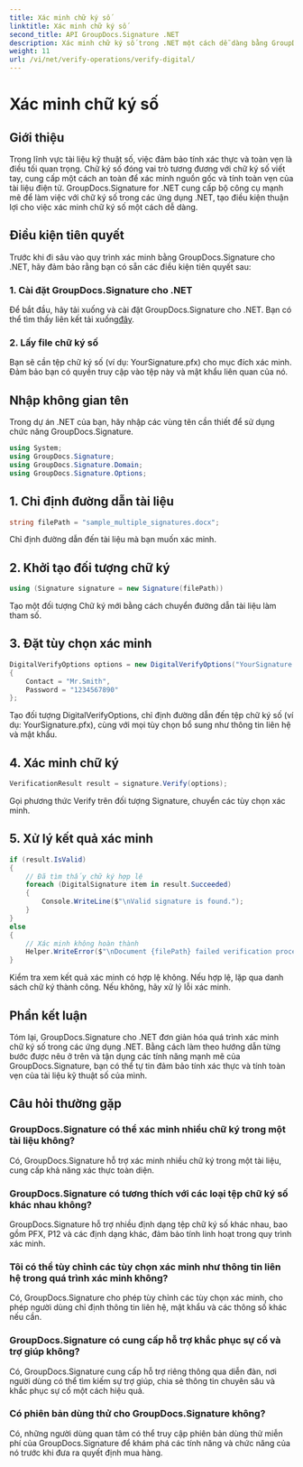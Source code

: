 ```yaml
---
title: Xác minh chữ ký số
linktitle: Xác minh chữ ký số
second_title: API GroupDocs.Signature .NET
description: Xác minh chữ ký số trong .NET một cách dễ dàng bằng GroupDocs.Signature. Đảm bảo tính xác thực và tính toàn vẹn của tài liệu một cách dễ dàng.
weight: 11
url: /vi/net/verify-operations/verify-digital/
---
```


# Xác minh chữ ký số

## Giới thiệu
Trong lĩnh vực tài liệu kỹ thuật số, việc đảm bảo tính xác thực và toàn vẹn là điều tối quan trọng. Chữ ký số đóng vai trò tương đương với chữ ký số viết tay, cung cấp một cách an toàn để xác minh nguồn gốc và tính toàn vẹn của tài liệu điện tử. GroupDocs.Signature for .NET cung cấp bộ công cụ mạnh mẽ để làm việc với chữ ký số trong các ứng dụng .NET, tạo điều kiện thuận lợi cho việc xác minh chữ ký số một cách dễ dàng.
## Điều kiện tiên quyết
Trước khi đi sâu vào quy trình xác minh bằng GroupDocs.Signature cho .NET, hãy đảm bảo rằng bạn có sẵn các điều kiện tiên quyết sau:
### 1. Cài đặt GroupDocs.Signature cho .NET
 Để bắt đầu, hãy tải xuống và cài đặt GroupDocs.Signature cho .NET. Bạn có thể tìm thấy liên kết tải xuống[đây](https://releases.groupdocs.com/signature/net/).
### 2. Lấy file chữ ký số
Bạn sẽ cần tệp chữ ký số (ví dụ: YourSignature.pfx) cho mục đích xác minh. Đảm bảo bạn có quyền truy cập vào tệp này và mật khẩu liên quan của nó.

## Nhập không gian tên
Trong dự án .NET của bạn, hãy nhập các vùng tên cần thiết để sử dụng chức năng GroupDocs.Signature.

```csharp
using System;
using GroupDocs.Signature;
using GroupDocs.Signature.Domain;
using GroupDocs.Signature.Options;
```
## 1. Chỉ định đường dẫn tài liệu
```csharp
string filePath = "sample_multiple_signatures.docx";
```
Chỉ định đường dẫn đến tài liệu mà bạn muốn xác minh.
## 2. Khởi tạo đối tượng chữ ký
```csharp
using (Signature signature = new Signature(filePath))
```
Tạo một đối tượng Chữ ký mới bằng cách chuyển đường dẫn tài liệu làm tham số.
## 3. Đặt tùy chọn xác minh
```csharp
DigitalVerifyOptions options = new DigitalVerifyOptions("YourSignature.pfx")
{
    Contact = "Mr.Smith",
    Password = "1234567890"
};
```
Tạo đối tượng DigitalVerifyOptions, chỉ định đường dẫn đến tệp chữ ký số (ví dụ: YourSignature.pfx), cùng với mọi tùy chọn bổ sung như thông tin liên hệ và mật khẩu.
## 4. Xác minh chữ ký
```csharp
VerificationResult result = signature.Verify(options);
```
Gọi phương thức Verify trên đối tượng Signature, chuyển các tùy chọn xác minh.
## 5. Xử lý kết quả xác minh
```csharp
if (result.IsValid)
{
    // Đã tìm thấy chữ ký hợp lệ
    foreach (DigitalSignature item in result.Succeeded)
    {
        Console.WriteLine($"\nValid signature is found.");
    }
}
else
{
    // Xác minh không hoàn thành
    Helper.WriteError($"\nDocument {filePath} failed verification process.");
}
```
Kiểm tra xem kết quả xác minh có hợp lệ không. Nếu hợp lệ, lặp qua danh sách chữ ký thành công. Nếu không, hãy xử lý lỗi xác minh.

## Phần kết luận
Tóm lại, GroupDocs.Signature cho .NET đơn giản hóa quá trình xác minh chữ ký số trong các ứng dụng .NET. Bằng cách làm theo hướng dẫn từng bước được nêu ở trên và tận dụng các tính năng mạnh mẽ của GroupDocs.Signature, bạn có thể tự tin đảm bảo tính xác thực và tính toàn vẹn của tài liệu kỹ thuật số của mình.
## Câu hỏi thường gặp
### GroupDocs.Signature có thể xác minh nhiều chữ ký trong một tài liệu không?
Có, GroupDocs.Signature hỗ trợ xác minh nhiều chữ ký trong một tài liệu, cung cấp khả năng xác thực toàn diện.
### GroupDocs.Signature có tương thích với các loại tệp chữ ký số khác nhau không?
GroupDocs.Signature hỗ trợ nhiều định dạng tệp chữ ký số khác nhau, bao gồm PFX, P12 và các định dạng khác, đảm bảo tính linh hoạt trong quy trình xác minh.
### Tôi có thể tùy chỉnh các tùy chọn xác minh như thông tin liên hệ trong quá trình xác minh không?
Có, GroupDocs.Signature cho phép tùy chỉnh các tùy chọn xác minh, cho phép người dùng chỉ định thông tin liên hệ, mật khẩu và các thông số khác nếu cần.
### GroupDocs.Signature có cung cấp hỗ trợ khắc phục sự cố và trợ giúp không?
Có, GroupDocs.Signature cung cấp hỗ trợ riêng thông qua diễn đàn, nơi người dùng có thể tìm kiếm sự trợ giúp, chia sẻ thông tin chuyên sâu và khắc phục sự cố một cách hiệu quả.
### Có phiên bản dùng thử cho GroupDocs.Signature không?
Có, những người dùng quan tâm có thể truy cập phiên bản dùng thử miễn phí của GroupDocs.Signature để khám phá các tính năng và chức năng của nó trước khi đưa ra quyết định mua hàng.